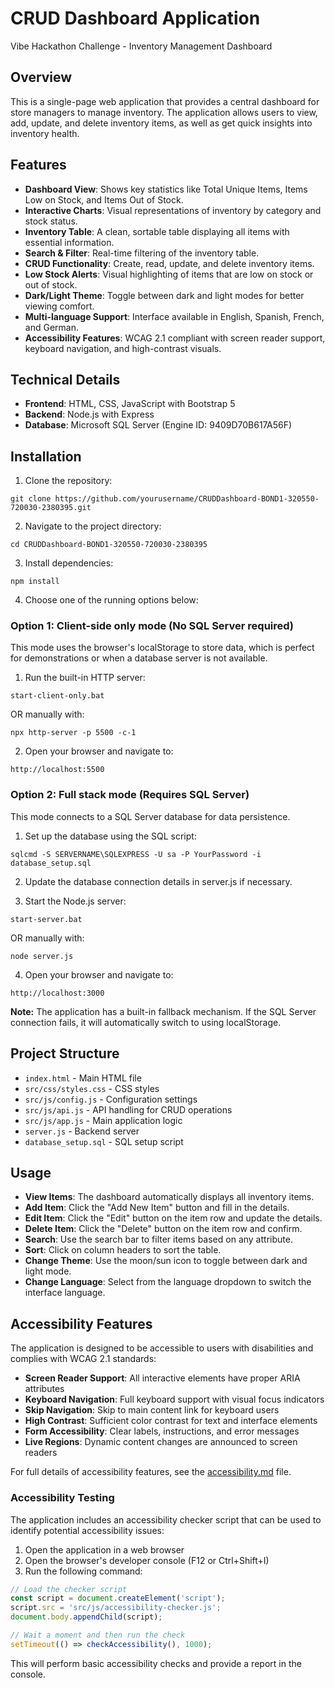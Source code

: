 # CRUD Dashboard Application

Vibe Hackathon Challenge - Inventory Management Dashboard

## Overview

This is a single-page web application that provides a central dashboard for store managers to manage inventory. The application allows users to view, add, update, and delete inventory items, as well as get quick insights into inventory health.

## Features

- **Dashboard View**: Shows key statistics like Total Unique Items, Items Low on Stock, and Items Out of Stock.
- **Interactive Charts**: Visual representations of inventory by category and stock status.
- **Inventory Table**: A clean, sortable table displaying all items with essential information.
- **Search & Filter**: Real-time filtering of the inventory table.
- **CRUD Functionality**: Create, read, update, and delete inventory items.
- **Low Stock Alerts**: Visual highlighting of items that are low on stock or out of stock.
- **Dark/Light Theme**: Toggle between dark and light modes for better viewing comfort.
- **Multi-language Support**: Interface available in English, Spanish, French, and German.
- **Accessibility Features**: WCAG 2.1 compliant with screen reader support, keyboard navigation, and high-contrast visuals.

## Technical Details

- **Frontend**: HTML, CSS, JavaScript with Bootstrap 5
- **Backend**: Node.js with Express
- **Database**: Microsoft SQL Server (Engine ID: 9409D70B617A56F)

## Installation

1. Clone the repository:
```
git clone https://github.com/yourusername/CRUDDashboard-BOND1-320550-720030-2380395.git
```

2. Navigate to the project directory:
```
cd CRUDDashboard-BOND1-320550-720030-2380395
```

3. Install dependencies:
```
npm install
```

4. Choose one of the running options below:

### Option 1: Client-side only mode (No SQL Server required)

This mode uses the browser's localStorage to store data, which is perfect for demonstrations or when a database server is not available.

1. Run the built-in HTTP server:
```
start-client-only.bat
```
OR manually with:
```
npx http-server -p 5500 -c-1
```

2. Open your browser and navigate to:
```
http://localhost:5500
```

### Option 2: Full stack mode (Requires SQL Server)

This mode connects to a SQL Server database for data persistence.

1. Set up the database using the SQL script:
```
sqlcmd -S SERVERNAME\SQLEXPRESS -U sa -P YourPassword -i database_setup.sql
```

2. Update the database connection details in server.js if necessary.

3. Start the Node.js server:
```
start-server.bat
```
OR manually with:
```
node server.js
```

4. Open your browser and navigate to:
```
http://localhost:3000
```

**Note:** The application has a built-in fallback mechanism. If the SQL Server connection fails, it will automatically switch to using localStorage.

## Project Structure

- `index.html` - Main HTML file
- `src/css/styles.css` - CSS styles
- `src/js/config.js` - Configuration settings
- `src/js/api.js` - API handling for CRUD operations
- `src/js/app.js` - Main application logic
- `server.js` - Backend server
- `database_setup.sql` - SQL setup script

## Usage

- **View Items**: The dashboard automatically displays all inventory items.
- **Add Item**: Click the "Add New Item" button and fill in the details.
- **Edit Item**: Click the "Edit" button on the item row and update the details.
- **Delete Item**: Click the "Delete" button on the item row and confirm.
- **Search**: Use the search bar to filter items based on any attribute.
- **Sort**: Click on column headers to sort the table.
- **Change Theme**: Use the moon/sun icon to toggle between dark and light mode.
- **Change Language**: Select from the language dropdown to switch the interface language.

## Accessibility Features

The application is designed to be accessible to users with disabilities and complies with WCAG 2.1 standards:

- **Screen Reader Support**: All interactive elements have proper ARIA attributes
- **Keyboard Navigation**: Full keyboard support with visual focus indicators
- **Skip Navigation**: Skip to main content link for keyboard users
- **High Contrast**: Sufficient color contrast for text and interface elements
- **Form Accessibility**: Clear labels, instructions, and error messages
- **Live Regions**: Dynamic content changes are announced to screen readers

For full details of accessibility features, see the [accessibility.md](accessibility.md) file.

### Accessibility Testing

The application includes an accessibility checker script that can be used to identify potential accessibility issues:

1. Open the application in a web browser
2. Open the browser's developer console (F12 or Ctrl+Shift+I)
3. Run the following command:
```javascript
// Load the checker script
const script = document.createElement('script');
script.src = 'src/js/accessibility-checker.js';
document.body.appendChild(script);

// Wait a moment and then run the check
setTimeout(() => checkAccessibility(), 1000);
```

This will perform basic accessibility checks and provide a report in the console.